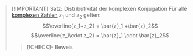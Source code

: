> [!IMPORTANT] Satz: Distributivität der komplexen Konjugation
> Für alle [komplexen Zahlen](../Komplexe%20Zahlen.md) $z_1$ und $z_2$ gelten:
> $$\overline{z_1+z_2} = \bar{z}_1 +\bar{z}_2$$
> $$\overline{z_1\cdot z_2} = \bar{z}_1 \cdot \bar{z}_2$$
> > [!CHECK]- Beweis
